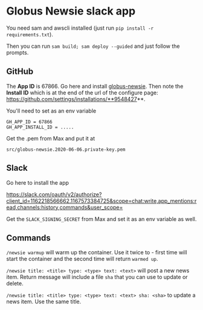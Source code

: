 # Globus Newsie slack app


You need sam and awscli installed (just run `pip install -r requirements.txt`).

Then you can run `sam build; sam deploy --guided` and just follow the prompts.

## GitHub

The **App ID** is 67866.
Go here and install [globus-newsie](https://github.com/apps/globus-newsie). 
Then note the **Install ID** which is at the end of the url of the configure page: https://github.com/settings/installations/**9548427**.

You'll need to set as an env variable

```
GH_APP_ID = 67866
GH_APP_INSTALL_ID = .....
```

Get the .pem from Max and put it at 

`src/globus-newsie.2020-06-06.private-key.pem`

## Slack

Go here to install the app

https://slack.com/oauth/v2/authorize?client_id=1162218566662.1167573384725&scope=chat:write,app_mentions:read,channels:history,commands&user_scope=

Get the `SLACK_SIGNING_SECRET` from Max and set it as an env variable as well.


## Commands

`/newsie warmup` will warm up the container. Use it twice to - first time will start the container and the second time will return `warmed up`.

`/newsie title: <title> type: <type> text: <text>` will post a new news item. Return message will include a file `sha` that you can use to update or delete.

`/newsie title: <title> type: <type> text: <text> sha: <sha>` to update a news item. Use the same title.
